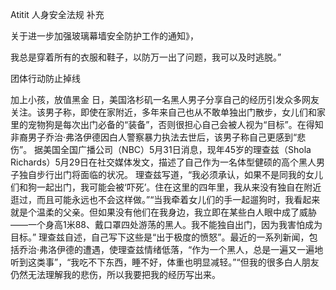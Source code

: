 Atitit 人身安全法规 补充


关于进一步加强玻璃幕墙安全防护工作的通知》，

我总是穿着所有的衣服和鞋子，以防万一出了问题，我可以及时逃脱。”

团体行动防止掉线

加上小孩，放值黑金
日，美国洛杉矶一名黑人男子分享自己的经历引发众多网友关注。该男子称，即使在家附近，多年来自己也从不敢单独出门散步，女儿们和家里的宠物狗是每次出门必备的“装备”，否则很担心自己会被人视为“目标”。在得知非裔男子乔治·弗洛伊德因白人警察暴力执法去世后，该男子称自己更感到“悲伤”。
据美国全国广播公司（NBC）5月31日消息，现年45岁的理查兹（Shola Richards）5月29日在社交媒体发文，描述了自己作为一名体型健硕的高个黑人男子独自步行出门将面临的状况。
理查兹写道，“我必须承认，如果不是同我的女儿们和狗一起出门，我可能会被‘吓死’。住在这里的四年里，我从来没有独自在附近逛过，而且可能永远也不会这样做。”“当我牵着女儿们的手一起遛狗时，我看起来就是个温柔的父亲。但如果没有他们在我身边，我立即在某些白人眼中成了威胁——一个身高1米88、戴口罩四处游荡的黑人。我不能独自出门，因为我害怕成为目标。”
理查兹自述，自己写下这些是“出于极度的愤怒”。最近的一系列新闻，包括乔治·弗洛伊德的遭遇，使理查兹情绪低落，“作为一个黑人，总是一遍又一遍地听到这类事”，“我吃不下东西，睡不好，体重也明显减轻。”“但我的很多白人朋友仍然无法理解我的悲伤，所以我要把我的经历写出来。

